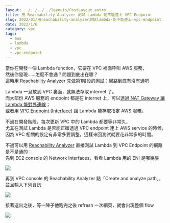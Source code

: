 ```yaml
---
layout: ../../../../layouts/PostLayout.astro
title: 用 Reachability Analyzer 測試 Lambda 能不能連上 VPC Endpoint
slug: 2022/01/用reachability-analyzer測試lambda-能不能連上-vpc-endpoint
date: 2022/1/6
category: vpc
tags: 
  - aws
  - lambda
  - vpc
  - vpc-endpoint
---
```


  
當你在開發一個 Lambda function，它要在 VPC 裡面呼叫 AWS 服務，<br>
然後你發現……怎麼不會通？問題到底出在哪？<br>
這時用 Reachability Analyzer 先做第1階段的測試：網路到底有沒有通吧







  
Lambda 一旦放到 VPC 裏面，就無法存取 internet 了。<br>
而大部份 AWS 服務的 endpoint 都是在 internet 上，可以[透過 NAT Gateway 讓 Lambda 能對外連線](https://aws.amazon.com/tw/premiumsupport/knowledge-center/internet-access-lambda-function/)；<br>
或者用 [VPC Endpoint (Interface)](https://docs.aws.amazon.com/vpc/latest/privatelink/vpc-endpoints.html) 讓 Lambda 能存取指定 AWS 服務。



  
不過在開發階段，每次更新 VPC 中的 Lambda 都要等非常久，<br>
尤其在測試 Lambda 是否能正確透過 VPC endpoint 連上 AWS service 的時候，<br>
因為 VPC 相關的設定有非常多要調整，這樣來回測試就要花非常多的時間。



  
不過可以用 [Reachability Analyzer](https://aws.amazon.com/blogs/aws/new-vpc-insights-analyzes-reachability-and-visibility-in-vpcs/) 直接測試 Lambda 到 VPC Endpoint 的網路是不是通的：<br>
先到 EC2 console 的 Network Interfaces，看看 Lambda 用的 ENI 是哪幾張



![](/wp-content/uploads/2022/01/Screenshot-2022-01-03-at-15-10-53-Network-interfaces-EC2-Management-Console-1024x372.png)



  
再到 VPC console 的 Reachability Analyzer 點「Create and analyze path」，<br>
並且輸入下列資訊



![](/wp-content/uploads/2022/01/Screenshot-2022-01-06-at-11-20-24-VPC-Management-Console-1024x680.png)



  
接著送出之後，等一陣子他跑完之後 refresh 一次網頁，就會出現整個 flow



![](/wp-content/uploads/2022/01/Screenshot-2022-01-03-at-15-13-10-VPC-Management-Console-1024x544.png)
